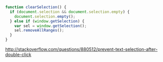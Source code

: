 ```javascriptfunction clearSelection() {  if (document.selection && document.selection.empty) {    document.selection.empty();  } else if (window.getSelection) {    var sel = window.getSelection();    sel.removeAllRanges();  }}```<http://stackoverflow.com/questions/880512/prevent-text-selection-after-double-click>